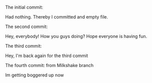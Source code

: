 The initial commit:

Had nothing. Thereby I committed and empty file.

The second commit:

Hey, everybody! How you guys doing?
Hope everyone is having fun.


The third commit:

Hey, I'm back again for the third commit

The fourth commit: from Milkshake branch


Im getting boggered up now



